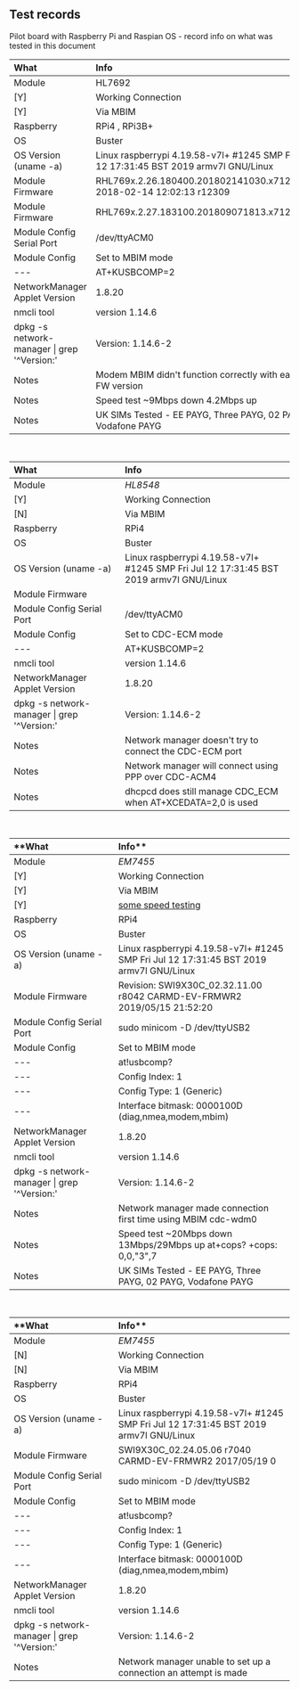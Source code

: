 ## Test records


Pilot board with Raspberry Pi and Raspian OS - record info on what was tested in this document

  

| **What**                      | **Info** |
|:----                          |:---- |  
| Module                        | HL7692 |
|  [Y]                          | Working Connection |
|  [Y]                          | Via MBIM |
| Raspberry                     | RPi4 , RPi3B+ |
| OS                            | Buster |
| OS Version (uname -a)         | Linux raspberrypi 4.19.58-v7l+ #1245 SMP Fri Jul 12 17:31:45 BST 2019 armv7l GNU/Linux |
| Module Firmware               | RHL769x.2.26.180400.201802141030.x7120m_1 2018-02-14 12:02:13 r12309 |
| Module Firmware               | RHL769x.2.27.183100.201809071813.x7120m_3  |
| Module Config Serial Port     | /dev/ttyACM0  |
| Module Config                 | Set to MBIM mode
| ---                           |  AT+KUSBCOMP=2 |  
| NetworkManager Applet Version | 1.8.20 |
| nmcli tool                    | version 1.14.6 |
| dpkg -s network-manager \| grep '^Version:' | Version: 1.14.6-2 |
| Notes                         | Modem MBIM didn't function correctly with earlier FW version |
| Notes                         | Speed test ~9Mbps down 4.2Mbps up |
| Notes                         | UK SIMs Tested - EE PAYG, Three PAYG, 02 PAYG, Vodafone PAYG | 


<br/>

| **What**                      | **Info** |
|:----                          |:---- |  
| Module                        | *HL8548* |
|  [Y]                          | Working Connection |
|  [N]                          | Via MBIM |
| Raspberry                     | RPi4 |
| OS                            | Buster |
| OS Version (uname -a)         | Linux raspberrypi 4.19.58-v7l+ #1245 SMP Fri Jul 12 17:31:45 BST 2019 armv7l GNU/Linux |
| Module Firmware               |   |
| Module Config Serial Port     | /dev/ttyACM0  |
| Module Config                 |  Set to CDC-ECM mode
| ---                           |   AT+KUSBCOMP=2 | 
| nmcli tool                    | version 1.14.6 |
| NetworkManager Applet Version | 1.8.20 |
| dpkg -s network-manager \| grep '^Version:' | Version: 1.14.6-2 |
| Notes | Network manager doesn't try to connect the CDC-ECM port |
| Notes | Network manager will connect using PPP over CDC-ACM4 | 
| Notes | dhcpcd does still manage CDC_ECM when AT+XCEDATA=2,0 is used |

  

<br/>

| **What | Info** |
|:---- |:---- |  
| Module | *EM7455* |
|  [Y] | Working Connection |
|  [Y] | Via MBIM |
|  [Y] | [some speed testing](./speedtests/Rpi4EM7455_uPilot_USB3_threeNetwork_2019-08-13-111021_1920x1200_scrot.png) 
| Raspberry | RPi4 |
| OS | Buster |
| OS Version (uname -a) | Linux raspberrypi 4.19.58-v7l+ #1245 SMP Fri Jul 12 17:31:45 BST 2019 armv7l GNU/Linux |
| Module Firmware | Revision: SWI9X30C_02.32.11.00 r8042 CARMD-EV-FRMWR2 2019/05/15 21:52:20 |
| Module Config Serial Port | sudo minicom -D /dev/ttyUSB2 |
| Module Config |  Set to MBIM mode |
| --- |  at!usbcomp? 
| --- | Config Index: 1                                                                 
| --- | Config Type:  1 (Generic)                                                       
| --- | Interface bitmask: 0000100D (diag,nmea,modem,mbim)   |  
| NetworkManager Applet Version | 1.8.20 |
| nmcli tool | version 1.14.6 |
| dpkg -s network-manager \| grep '^Version:' | Version: 1.14.6-2 |
| Notes | Network manager made connection first time using MBIM cdc-wdm0
| Notes | Speed test ~20Mbps down 13Mbps/29Mbps up at+cops? +cops: 0,0,"3",7 |
| Notes | UK SIMs Tested - EE PAYG, Three PAYG, 02 PAYG, Vodafone PAYG |

<br/>


| **What | Info** |
|:---- |:---- |  
| Module | *EM7455* |
|  [N] | Working Connection |
|  [N] | Via MBIM |
| Raspberry | RPi4 |
| OS | Buster |
| OS Version (uname -a) | Linux raspberrypi 4.19.58-v7l+ #1245 SMP Fri Jul 12 17:31:45 BST 2019 armv7l GNU/Linux |
| Module Firmware | SWI9X30C_02.24.05.06 r7040 CARMD-EV-FRMWR2 2017/05/19 0 |
| Module Config Serial Port | sudo minicom -D /dev/ttyUSB2 |
| Module Config |  Set to MBIM mode |
| --- |  at!usbcomp? 
| --- | Config Index: 1                                                                 
| --- | Config Type:  1 (Generic)                                                       
| --- | Interface bitmask: 0000100D (diag,nmea,modem,mbim)   |  
| NetworkManager Applet Version | 1.8.20 |
| nmcli tool | version 1.14.6 |
| dpkg -s network-manager \| grep '^Version:' | Version: 1.14.6-2 |
| Notes | Network manager unable to set up a connection an attempt is made



<br/>


